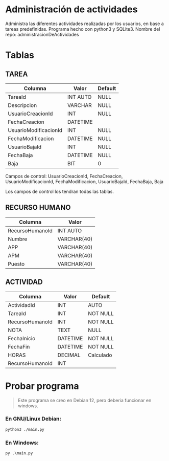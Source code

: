 # Administración de actividades

Administra las diferentes actividades realizadas por los usuarios, en base a tareas predefinidas.
Programa hecho con python3 y SQLite3. Nombre del repo: administracionDeActividades


# Tablas
## TAREA
| Columna               |  Valor     | Default |
|-----------------------|------------|---------|
| TareaId               |  INT AUTO  | NULL    |
| Descripcion           |  VARCHAR   | NULL    |
| UsuarioCreacionId     |  INT       | NULL    |
| FechaCreacion         |  DATETIME  |         |
| UsuarioModificacionId |  INT       | NULL    |
| FechaModificacion     |  DATETIME  | NULL    |
| UsuarioBajaId         |  INT       | NULL    |
| FechaBaja             |  DATETIME  | NULL    |
| Baja                  |  BIT       | 0       |


Campos de control: UsuarioCreacionId, FechaCreacion, UsuarioModificacionId, FechaModificacion, UsuarioBajaId, FechaBaja, Baja

Los campos de control los tendran todas las tablas.


## RECURSO HUMANO
| Columna          | Valor       |
|------------------|-------------|
| RecursoHumanoId  | INT AUTO    |
| Numbre           | VARCHAR(40) |
| APP              | VARCHAR(40) |
| APM              | VARCHAR(40) |
| Puesto           | VARCHAR(40) |



## ACTIVIDAD
| Columna        |  Valor     | Default  |
|----------------|------------|----------|
| ActividadId    |  INT       | AUTO     |
| TareaId        |  INT       | NOT NULL |
| RecursoHumanoId |  INT       | NOT NULL |
| NOTA           |  TEXT      | NULL     |
| FechaInicio    |  DATETIME  | NOT NULL |
| FechaFin       |  DATETIME  | NOT NULL |
| HORAS          |  DECIMAL   | Calculado|
| RecursoHumanoId|  INT       |          |




# Probar programa
> Este programa se creo en Debian 12, pero deberia funcionar en windows.

### En GNU/Linux Debian:
```bash
python3 ./main.py
```

### En Windows:
```shell
py .\main.py
```